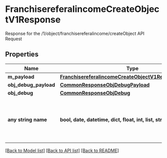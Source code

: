 # FranchisereferalincomeCreateObjectV1Response

Response for the /1/object/franchisereferalincome/createObject API Request
## Properties
Name | Type | Description | Notes
------------ | ------------- | ------------- | -------------
**m_payload** | [**FranchisereferalincomeCreateObjectV1ResponseMPayload**](FranchisereferalincomeCreateObjectV1ResponseMPayload.md) |  | 
**obj_debug_payload** | [**CommonResponseObjDebugPayload**](CommonResponseObjDebugPayload.md) |  | [optional] 
**obj_debug** | [**CommonResponseObjDebug**](CommonResponseObjDebug.md) |  | [optional] 
**any string name** | **bool, date, datetime, dict, float, int, list, str, none_type** | any string name can be used but the value must be the correct type | [optional]

[[Back to Model list]](../README.md#documentation-for-models) [[Back to API list]](../README.md#documentation-for-api-endpoints) [[Back to README]](../README.md)



